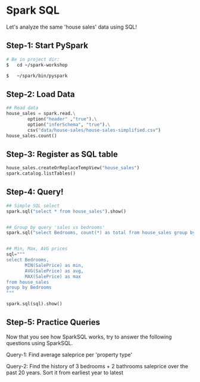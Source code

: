 # Spark SQL

Let's analyze the same 'house sales' data using SQL!

## Step-1: Start PySpark

```bash
# Be in project dir: 
$   cd ~/spark-workshop

$   ~/spark/bin/pyspark
```

## Step-2: Load Data

```python
## Read data
house_sales = spark.read.\
        option("header" ,"true").\
        option("inferSchema", "true").\
        csv("data/house-sales/house-sales-simplified.csv")
house_sales.count()
```

## Step-3: Register as SQL table

```python
house_sales.createOrReplaceTempView("house_sales")
spark.catalog.listTables()
```

## Step-4: Query!

```python
## Simple SQL select
spark.sql("select * from house_sales").show()


## Group by query 'sales vs bedrooms'
spark.sql("select Bedrooms, count(*) as total from house_sales group by Bedrooms order by total desc").show()


## Min, Max, AVG prices
sql="""
select Bedrooms, 
       MIN(SalePrice) as min, 
       AVG(SalePrice) as avg, 
       MAX(SalePrice) as max 
from house_sales 
group by Bedrooms
"""

spark.sql(sql).show()
```

## Step-5: Practice Queries

Now that you see how SparkSQL works, try to answer the following questions using SparkSQL.

Query-1: Find average saleprice per 'property type'

Query-2: Find the history of 3 bedrooms + 2 bathrooms saleprice over the past 20 years.  Sort it from earliest year to latest